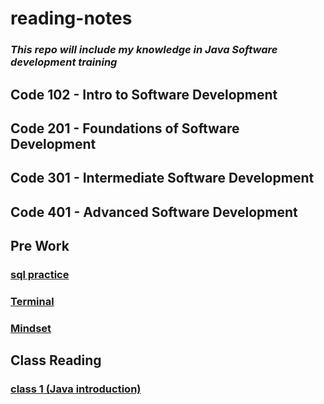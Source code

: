 # reading-notes

### *This repo will include my knowledge in **Java** Software development training*

## Code 102 - Intro to Software Development

## Code 201 - Foundations of Software Development

## Code 301 - Intermediate Software Development

## Code 401 - Advanced Software Development

## Pre Work

### [sql practice](./sql/SQL-Practice.md)

### [Terminal](./Terminal/Terminal.md)

### [Mindset](./Growth%20Mindset/Mindset.md)

## Class Reading

### [class 1 (Java introduction)](./class/Class1.md)